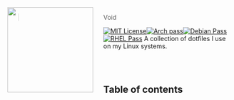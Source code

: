 <!---
To update:
  project.
    master        - The master org or user of the repo
    linter        - The linter used for the project
    name          - Project name
    lang          - The (primary) programming language used
    logo          - Project logo
    contact       - All ways to contact for any inqueries
    reviewers     - A list of users to auto-assign to issues and features
  info.
    toc           - Table of Contents of README
    desc          - Small project description
    badges        - Any extra badges
  setup.
    prerequisites - The prerequisites needed to run the project
    install       - Command for initial installation
    test          - Command for running tests
  tree.
    parts         - All individual parts of the project
--->
<img src="https://avatars.githubusercontent.com/u/29184334?v=4" align="left" width="192px" height="192px"/>
<img align="left" width="0" height="192px" hspace="10"/>

> Void

[![MIT License](https://img.shields.io/badge/license-MIT-007EC7.svg?style=flat-square)](/LICENSE)[![Arch pass](https://img.shields.io/badge/Arch-Pass-brightgreen?style=flat-square)](/LICENSE)[![Debian Pass](https://img.shields.io/badge/Debian-Pass-brightgreen?style=flat-square)](/LICENSE)[![RHEL Pass](https://img.shields.io/badge/RHEL-Pass-brightgreen?style=flat-square)](/LICENSE)
A collection of dotfiles I use on my Linux systems.

<br><br>

<!---
Example table of contents:
* header
  * sub header
--->
## Table of contents
